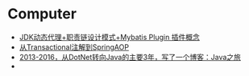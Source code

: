 # Computer
* [JDK动态代理+职责链设计模式+Mybatis Plugin 插件概念](mybatis_plugin_principal.md)
* [从Transactional注解到SpringAOP](from_transactional_to_spring_aop.md)
* [2013-2016，从DotNet转向Java的主要3年，写了一个博客：Java之旅](https://blog.csdn.net/puma_dong)
* 
